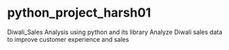 # python_project_harsh01
Diwali_Sales Analysis using python and its library
Analyze Diwali sales data to improve customer experience and sales
